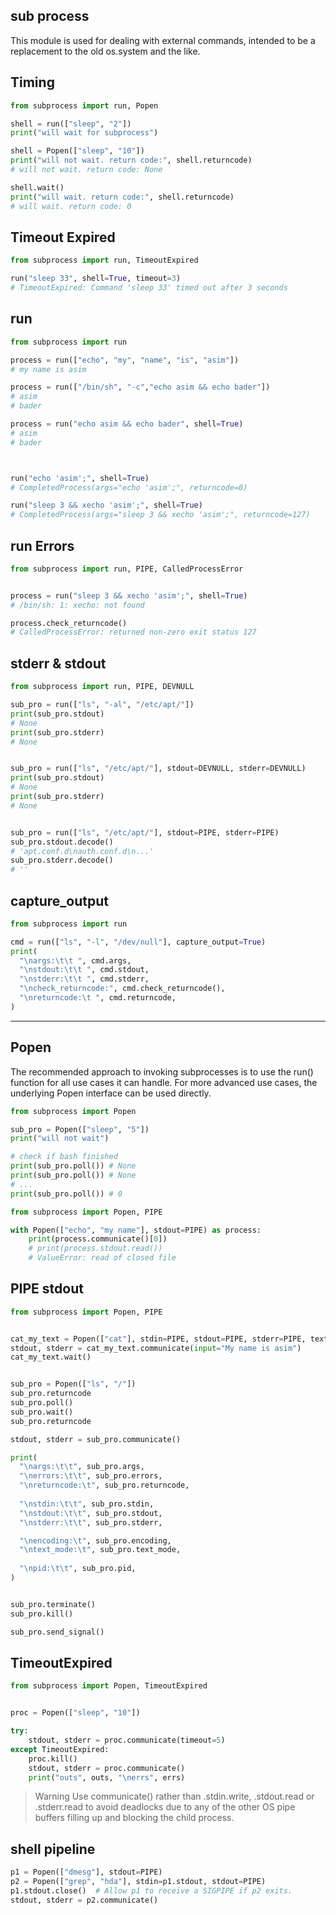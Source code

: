 ## sub process
This module is used for dealing with external commands, intended to be 
a replacement to the old os.system and the like.


## Timing
```python
from subprocess import run, Popen

shell = run(["sleep", "2"])
print("will wait for subprocess")

shell = Popen(["sleep", "10"])
print("will not wait. return code:", shell.returncode)
# will not wait. return code: None

shell.wait()
print("will wait. return code:", shell.returncode)
# will wait. return code: 0
```


## Timeout Expired
```py
from subprocess import run, TimeoutExpired

run("sleep 33", shell=True, timeout=3)
# TimeoutExpired: Command 'sleep 33' timed out after 3 seconds
```


## run
```python
from subprocess import run

process = run(["echo", "my", "name", "is", "asim"])
# my name is asim

process = run(["/bin/sh", "-c","echo asim && echo bader"])
# asim
# bader

process = run("echo asim && echo bader", shell=True)
# asim
# bader



run("echo 'asim';", shell=True)
# CompletedProcess(args="echo 'asim';", returncode=0)

run("sleep 3 && xecho 'asim';", shell=True)
# CompletedProcess(args="sleep 3 && xecho 'asim';", returncode=127)
```


## run Errors
```py
from subprocess import run, PIPE, CalledProcessError


process = run("sleep 3 && xecho 'asim';", shell=True)
# /bin/sh: 1: xecho: not found

process.check_returncode()
# CalledProcessError: returned non-zero exit status 127
```


## stderr & stdout
```py
from subprocess import run, PIPE, DEVNULL

sub_pro = run(["ls", "-al", "/etc/apt/"])
print(sub_pro.stdout)
# None
print(sub_pro.stderr)
# None


sub_pro = run(["ls", "/etc/apt/"], stdout=DEVNULL, stderr=DEVNULL)
print(sub_pro.stdout)
# None
print(sub_pro.stderr)
# None


sub_pro = run(["ls", "/etc/apt/"], stdout=PIPE, stderr=PIPE)
sub_pro.stdout.decode()
# 'apt.conf.d\nauth.conf.d\n...'
sub_pro.stderr.decode()
# ''
```


## capture_output
```python
from subprocess import run

cmd = run(["ls", "-l", "/dev/null"], capture_output=True)
print(
  "\nargs:\t\t ", cmd.args,  
  "\nstdout:\t\t ", cmd.stdout,
  "\nstderr:\t\t ", cmd.stderr,
  "\ncheck_returncode:", cmd.check_returncode(),
  "\nreturncode:\t ", cmd.returncode,
)
```


---


## Popen
The recommended approach to invoking subprocesses is to use the 
run() function for all use cases it can handle. For more advanced 
use cases, the underlying Popen interface can be used directly.

```python
from subprocess import Popen

sub_pro = Popen(["sleep", "5"])
print("will not wait")

# check if bash finished
print(sub_pro.poll()) # None
print(sub_pro.poll()) # None
# ...
print(sub_pro.poll()) # 0
```


```py
from subprocess import Popen, PIPE

with Popen(["echo", "my name"], stdout=PIPE) as process:
    print(process.communicate()[0])
    # print(process.stdout.read())
    # ValueError: read of closed file
```


## PIPE stdout 
```py
from subprocess import Popen, PIPE


cat_my_text = Popen(["cat"], stdin=PIPE, stdout=PIPE, stderr=PIPE, text=True)
stdout, stderr = cat_my_text.communicate(input="My name is asim")
cat_my_text.wait()


sub_pro = Popen(["ls", "/"])
sub_pro.returncode
sub_pro.poll()
sub_pro.wait()
sub_pro.returncode

stdout, stderr = sub_pro.communicate()

print(
  "\nargs:\t\t", sub_pro.args,
  "\nerrors:\t\t", sub_pro.errors,
  "\nreturncode:\t", sub_pro.returncode,
  
  "\nstdin:\t\t", sub_pro.stdin,
  "\nstdout:\t\t", sub_pro.stdout,
  "\nstderr:\t\t", sub_pro.stderr,

  "\nencoding:\t", sub_pro.encoding,
  "\ntext_mode:\t", sub_pro.text_mode,
  
  "\npid:\t\t", sub_pro.pid, 
)


sub_pro.terminate()
sub_pro.kill()

sub_pro.send_signal()
```


## TimeoutExpired
```py
from subprocess import Popen, TimeoutExpired


proc = Popen(["sleep", "10"])

try:
    stdout, stderr = proc.communicate(timeout=5)
except TimeoutExpired:
    proc.kill()
    stdout, stderr = proc.communicate()
    print("outs", outs, "\nerrs", errs)
```

> Warning Use communicate() rather than .stdin.write, .stdout.read 
  or .stderr.read to avoid deadlocks due to any of the other OS pipe 
  buffers filling up and blocking the child process.


## shell pipeline
```py
p1 = Popen(["dmesg"], stdout=PIPE)
p2 = Popen(["grep", "hda"], stdin=p1.stdout, stdout=PIPE)
p1.stdout.close()  # Allow p1 to receive a SIGPIPE if p2 exits.
stdout, stderr = p2.communicate()
```
